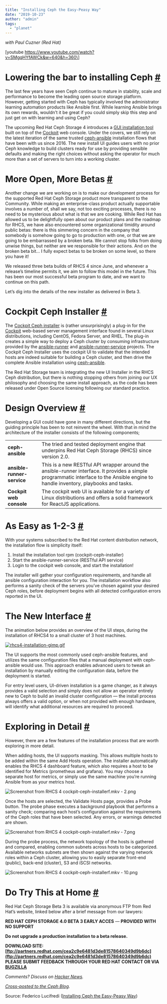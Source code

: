 ```yaml
---
title: "Installing Ceph the Easy-Peasy Way"
date: "2019-10-23"
author: "admin"
tags: 
  - "planet"
---
```


_with Paul Cuzner (Red Hat)_

\[youtube https://www.youtube.com/watch?v=SMgqHYfAWCk&w=640&h=360\]

# Lowering the bar to installing Ceph [#](#lowering-the-bar-to-installing-ceph_1)

The last few years have seen Ceph continue to mature in stability, scale and performance to become the leading open source storage platform. However, getting started with Ceph has typically involved the administrator learning automation products like Ansible first. While learning Ansible brings its own rewards, wouldn’t it be great if you could simply skip this step and just get on with learning and using Ceph?

The upcoming Red Hat Ceph Storage 4 introduces a [GUI installation tool](https://github.com/pcuzner/cockpit-ceph-installer) built on top of the [Cockpit](https://cockpit-project.org/) web console. Under the covers, we still rely on the latest iteration of the same trusted [ceph-ansible](https://github.com/ceph/ceph-ansible) installation flows that have been with us since 2016. The new install UI guides users with no prior Ceph knowledge to build clusters ready for use by providing sensible defaults and making the right choices without asking the operator for much more than a set of servers to turn into a working cluster.

# More Open, More Betas [#](#more-open-more-betas_1)

Another change we are working on is to make our development process for the supported Red Hat Ceph Storage product more transparent to the Community. While making an enterprise-class product actually supportable involves a number of, shall we say, not too exciting processes, there is no need to be mysterious about what is that we are cooking. While Red Hat has allowed us to be delightfully open about our product plans and the roadmap for RHCS, we have also encountered some organizational timidity around public betas: there is this simmering concern in the company that somebody is somehow going to go to production with one, or that we are going to be embarrassed by a broken beta. We cannot stop folks from doing unwise things, but neither are we responsible for their actions. And on the broken beta bit… I fully expect betas to be broken on some level, so there you have it!

We released three beta builds of RHCS 4 since June, and whenever a release’s timeline permits it, we aim to follow this model in the future. This has been our most successful beta program to date, and we want to continue on this path.

Let’s dig into the details of the new installer as delivered in Beta 3.

# Cockpit Ceph Installer [#](#cockpit-ceph-installer_1)

The [Cockpit Ceph installer](https://github.com/pcuzner/cockpit-ceph-installer) is (rather unsurprisingly) a plug-in for the [Cockpit](https://cockpit-project.org/) web-based server management interface found in several Linux distributions, including CentOS, Fedora Server, and RHEL. The plug-in creates a simple way to deploy a Ceph cluster by consuming infrastructure provided by the [ansible-runner](https://github.com/ansible/ansible-runner) and [ansible-runner-service](https://github.com/ansible/ansible-runner-service) projects. The Cockpit Ceph Installer uses the cockpit UI to validate that the intended hosts are indeed suitable for building a Ceph cluster, and then drive the complete Ansible installation using [ceph-ansible](https://github.com/ceph/ceph-ansible).

The Red Hat Storage team is integrating the new UI Installer in the RHCS Ceph distribution, but there is nothing stopping others from joining our UX philosophy and choosing the same install approach, as the code has been released under Open Source licensing following our standard practice.

# Design Overview [#](#design-overview_1)

Developing a GUI could have gone in many different directions, but the guiding principle has been to not reinvent the wheel. With that in mind the architecture of the installer consists of the following components;

<table><tbody><tr><td><strong>ceph-ansible</strong></td><td>The tried and tested deployment engine that underpins Red Hat Ceph Storage (RHCS) since version 2.0.</td></tr><tr><td><strong>ansible-runner-service</strong></td><td>This is a new RESTful API wrapper around the ansible-runner interface. It provides a simple programmatic interface to the Ansible engine to handle inventory, playbooks and tasks.</td></tr><tr><td><strong>Cockpit web console</strong></td><td>The cockpit web UI is available for a variety of Linux distributions and offers a solid framework for ReactJS applications.</td></tr></tbody></table>

# As Easy as 1-2-3 [#](#as-easy-as-123_1)

With your systems subscribed to the Red Hat content distribution network, the installation flow is simplicity itself:

1. Install the installation tool rpm (cockpit-ceph-installer)
2. Start the ansible-runner-service (RESTful API service)
3. Login to the cockpit web console, and start the installation!

The installer will gather your configuration requirements, and handle all ansible configuration interaction for you. The installation workflow also performs a sanity check of the servers you’ve chosen against your desired Ceph roles, before deployment begins with all detected configuration errors reported in the UI.

# The New Interface [#](#the-new-interface_1)

The animation below provides an overview of the UI steps, during the installation of RHCS4 to a small cluster of 3 host machines.

[![rhcs4-installation-gimp.gif](images/vAW5sTZufDvSV9d9jvw3fj0xspap_small.gif)](https://svbtleusercontent.com/vAW5sTZufDvSV9d9jvw3fj0xspap.gif)

The UI supports the most commonly used ceph-ansible features, and utilizes the same configuration files that a manual deployment with ceph-ansible would use. This approach enables advanced users to tweak an installation by manually editing the configuration data, before the deployment is started.

For entry level users, UI-driven installation is a game changer, as it always provides a valid selection and simply does not allow an operator entirely new to Ceph to build an invalid cluster configuration — the install process always offers a valid option, or when not provided with enough hardware, will identify what additional resources are required to proceed.

# Exploring in Detail [#](#exploring-in-detail_1)

However, there are a few features of the installation process that are worth exploring in more detail.

When adding hosts, the UI supports masking. This allows multiple hosts to be added within the same Add Hosts operation. The installer automatically enables the RHCS 4 dashboard feature, which also requires a host to be identified for Metrics (prometheus and grafana). You may choose a separate host for metrics, or simply use the same machine you’re running Ansible from as your metrics host.

![Screenshot from RHCS 4 cockpit-ceph-installerf.mkv - 2.png](images/kRLQ8jfYiyBZ6EGAe1fxwb0xspap.png)

Once the hosts are selected, the Validate Hosts page, provides a Probe button. The probe phase executes a background playbook that performs a sanity check; comparing each host’s configuration against the requirements of the Ceph roles that have been selected. Any errors, or warnings detected are shown.

![Screenshot from RHCS 4 cockpit-ceph-installerf.mkv - 7.png](images/ag4uYFV5mWApT69koDwTZ40xspap.png)

During the probe process, the network topology of the hosts is gathered and compared, enabling common subnets across hosts to be categorized. Available networks subnets are then shown against the varying network roles within a Ceph cluster, allowing you to easily separate front-end (public), back-end (cluster), S3 and iSCSI networks.

![Screenshot from RHCS 4 cockpit-ceph-installerf.mkv - 10.png](images/aCsJw7xxfZQLVrbzrirnxw0xspap.png)

# Do Try This at Home [#](#do-try-this-at-home_1)

Red Hat Ceph Storage Beta 3 is available via anonymous FTP from Red Hat’s website, linked below after a brief message from our lawyers:

**RED HAT CEPH STORAGE 4.0 BETA 3 EARLY ACCES** — **PROVIDED WITH NO SUPPORT**

**Do not upgrade a production installation to a beta release.**

**DOWNLOAD SITE: [ftp://partners.redhat.com/cea2c9e6481d3de81578640349d9b6dc](ftp://partners.redhat.com/cea2c9e6481d3de81578640349d9b6dc)**  
**PLEASE SUBMIT FEEDBACK THROUGH YOUR RED HAT CONTACT OR VIA [BUGZILLA](http://bugzilla.redhat.com)**

_Comments? Discuss on [Hacker News](https://news.ycombinator.com/item?id=21329876)._

_[Cross-posted to the Ceph Blog](https://ceph.io/community/red-hat-ceph-4-easy-peasy-installation/)._

Source: Federico Lucifredi ([Installing Ceph the Easy-Peasy Way](https://f2.svbtle.com/installing-ceph-the-easy-peasy-way))
